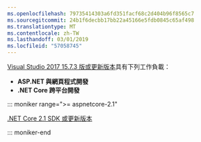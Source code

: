 ```yaml
---
ms.openlocfilehash: 79735414303a6fd351facf68c2d404b96f8565c7
ms.sourcegitcommit: 24b1f6decbb17bb22a45166e5fdb0845c65af498
ms.translationtype: MT
ms.contentlocale: zh-TW
ms.lasthandoff: 03/01/2019
ms.locfileid: "57058745"
---
```

[Visual Studio 2017 15.7.3 版或更新版本](https://visualstudio.microsoft.com/downloads/)具有下列工作負載：

* **ASP.NET 與網頁程式開發**
* **.NET Core 跨平台開發**

::: moniker range=">= aspnetcore-2.1"

[.NET Core 2.1 SDK 或更新版本](https://www.microsoft.com/net/download/windows)

::: moniker-end
